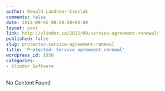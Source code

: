 ```yaml
---
author: Ronald Landheer-Cieslak
comments: false
date: 2012-09-06 08:09:58+00:00
layout: post
link: http://vlinder.ca/2012/09/service-agreement-renewal/
published: false
slug: protected-service-agreement-renewal
title: 'Protected: Service agreement renewal'
wordpress_id: 1950
categories:
- Vlinder Software
---
```


No Content Found
